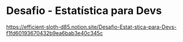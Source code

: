 # Desafio - Estatística para Devs

<https://efficient-sloth-d85.notion.site/Desafio-Estat-stica-para-Devs-f1fd60193670432b9ea6bab3e40c345c>
